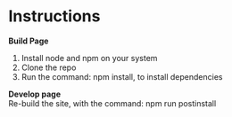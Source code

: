 <h1>Instructions</h1>

<strong>Build Page</strong>
1. Install node and npm on your system
2. Clone the repo
3. Run the command: npm install, to install dependencies

<strong>Develop page</strong><br>
Re-build the site, with the command: npm run postinstall
